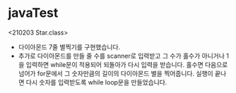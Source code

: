 # javaTest
<210203 Star.class>
- 다이아몬드 7줄 별찍기를 구현했습니다. 
- 추가로 다이아몬드를 만들 줄 수를 scanner로 입력받고 그 수가 홀수가 아니거나 1을 입력하면 while문이 적용되어 되돌아가 다시 입력을 받습니다.
  홀수면 다음으로 넘어가 for문에서 그 숫자만큼의 길이의 다이아몬드 별을 찍어줍니다. 실행이 끝나면 다시 숫자를 입력받도록 while loop문을 만들었습니다.
  
